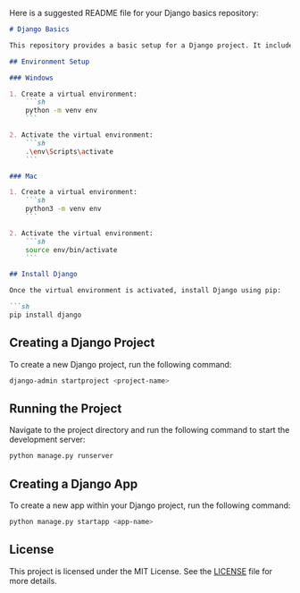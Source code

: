 Here is a suggested README file for your Django basics repository:

```markdown
# Django Basics

This repository provides a basic setup for a Django project. It includes instructions for setting up the environment, creating a Django project, running the project, and creating an app within the project.

## Environment Setup

### Windows

1. Create a virtual environment:
    ```sh
    python -m venv env
    ```

2. Activate the virtual environment:
    ```sh
    .\env\Scripts\activate
    ```

### Mac

1. Create a virtual environment:
    ```sh
    python3 -m venv env
    ```

2. Activate the virtual environment:
    ```sh
    source env/bin/activate
    ```

## Install Django

Once the virtual environment is activated, install Django using pip:

```sh
pip install django
```

## Creating a Django Project

To create a new Django project, run the following command:

```sh
django-admin startproject <project-name>
```

## Running the Project

Navigate to the project directory and run the following command to start the development server:

```sh
python manage.py runserver
```

## Creating a Django App

To create a new app within your Django project, run the following command:

```sh
python manage.py startapp <app-name>
```

## License

This project is licensed under the MIT License. See the [LICENSE](LICENSE) file for more details.
```

